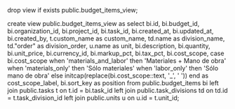drop view if exists public.budget_items_view;

create view public.budget_items_view as
select
  bi.id,
  bi.budget_id,
  bi.organization_id,
  bi.project_id,
  bi.task_id,
  bi.created_at,
  bi.updated_at,
  bi.created_by,
  t.custom_name                                   as custom_name,
  td.name                                         as division_name,
  td."order"                                      as division_order,
  u.name                                          as unit,
  bi.description,
  bi.quantity,
  bi.unit_price,
  bi.currency_id,
  bi.markup_pct,
  bi.tax_pct,
  bi.cost_scope,
  case bi.cost_scope
    when 'materials_and_labor' then 'Materiales + Mano de obra'
    when 'materials_only'      then 'Sólo materiales'
    when 'labor_only'          then 'Sólo mano de obra'
    else initcap(replace(bi.cost_scope::text, '_', ' '))
  end                                             as cost_scope_label,
  bi.sort_key                                     as position
from public.budget_items       bi
left join public.tasks         t  on t.id  = bi.task_id
left join public.task_divisions td on td.id = t.task_division_id
left join public.units         u  on u.id  = t.unit_id;
